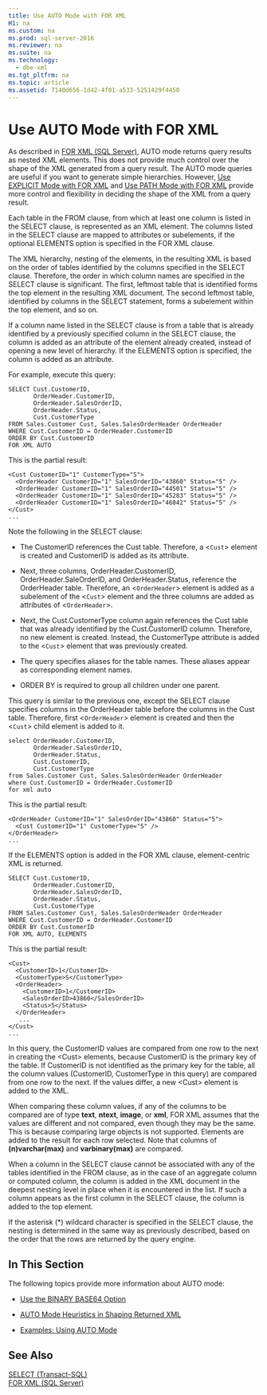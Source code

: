 ```yaml
---
title: Use AUTO Mode with FOR XML
H1: na
ms.custom: na
ms.prod: sql-server-2016
ms.reviewer: na
ms.suite: na
ms.technology: 
  - dbe-xml
ms.tgt_pltfrm: na
ms.topic: article
ms.assetid: 7140d656-1d42-4f01-a533-5251429f4450
---
```

# Use AUTO Mode with FOR XML
  As described in [FOR XML &#40;SQL Server&#41;](../../Topics/TopicNameNotContainA/FOR-XML--SQL-Server-.md), AUTO mode returns query results as nested XML elements. This does not provide much control over the shape of the XML generated from a query result. The AUTO mode queries are useful if you want to generate simple hierarchies. However, [Use EXPLICIT Mode with FOR XML](../../Topics/TopicNameNotContainA/Use-EXPLICIT-Mode-with-FOR-XML.md) and [Use PATH Mode with FOR XML](../../Topics/TopicNameNotContainA/Use-PATH-Mode-with-FOR-XML.md) provide more control and flexibility in deciding the shape of the XML from a query result.  
  
 Each table in the FROM clause, from which at least one column is listed in the SELECT clause, is represented as an XML element. The columns listed in the SELECT clause are mapped to attributes or subelements, if the optional ELEMENTS option is specified in the FOR XML clause.  
  
 The XML hierarchy, nesting of the elements, in the resulting XML is based on the order of tables identified by the columns specified in the SELECT clause. Therefore, the order in which column names are specified in the SELECT clause is significant. The first, leftmost table that is identified forms the top element in the resulting XML document. The second leftmost table, identified by columns in the SELECT statement, forms a subelement within the top element, and so on.  
  
 If a column name listed in the SELECT clause is from a table that is already identified by a previously specified column in the SELECT clause, the column is added as an attribute of the element already created, instead of opening a new level of hierarchy. If the ELEMENTS option is specified, the column is added as an attribute.  
  
 For example, execute this query:  
  
```  
SELECT Cust.CustomerID,   
       OrderHeader.CustomerID,  
       OrderHeader.SalesOrderID,   
       OrderHeader.Status,  
       Cust.CustomerType  
FROM Sales.Customer Cust, Sales.SalesOrderHeader OrderHeader  
WHERE Cust.CustomerID = OrderHeader.CustomerID  
ORDER BY Cust.CustomerID  
FOR XML AUTO  
```  
  
 This is the partial result:  
  
```  
<Cust CustomerID="1" CustomerType="S">  
  <OrderHeader CustomerID="1" SalesOrderID="43860" Status="5" />  
  <OrderHeader CustomerID="1" SalesOrderID="44501" Status="5" />  
  <OrderHeader CustomerID="1" SalesOrderID="45283" Status="5" />  
  <OrderHeader CustomerID="1" SalesOrderID="46042" Status="5" />  
</Cust>  
...  
```  
  
 Note the following in the SELECT clause:  
  
-   The CustomerID references the Cust table. Therefore, a \<`Cust`\> element is created and CustomerID is added as its attribute.  
  
-   Next, three columns, OrderHeader.CustomerID, OrderHeader.SaleOrderID, and OrderHeader.Status, reference the OrderHeader table. Therefore, an \<`OrderHeader`\> element is added as a subelement of the \<`Cust`\> element and the three columns are added as attributes of \<`OrderHeader`\>.  
  
-   Next, the Cust.CustomerType column again references the Cust table that was already identified by the Cust.CustomerID column. Therefore, no new element is created. Instead, the CustomerType attribute is added to the \<`Cust`\> element that was previously created.  
  
-   The query specifies aliases for the table names. These aliases appear as corresponding element names.  
  
-   ORDER BY is required to group all children under one parent.  
  
 This query is similar to the previous one, except the SELECT clause specifies columns in the OrderHeader table before the columns in the Cust table. Therefore, first \<`OrderHeader`\> element is created and then the \<`Cust`\> child element is added to it.  
  
```  
select OrderHeader.CustomerID,  
       OrderHeader.SalesOrderID,   
       OrderHeader.Status,  
       Cust.CustomerID,   
       Cust.CustomerType  
from Sales.Customer Cust, Sales.SalesOrderHeader OrderHeader  
where Cust.CustomerID = OrderHeader.CustomerID  
for xml auto  
```  
  
 This is the partial result:  
  
```  
<OrderHeader CustomerID="1" SalesOrderID="43860" Status="5">  
  <Cust CustomerID="1" CustomerType="S" />  
</OrderHeader>  
...  
```  
  
 If the ELEMENTS option is added in the FOR XML clause, element\-centric XML is returned.  
  
```  
SELECT Cust.CustomerID,   
       OrderHeader.CustomerID,  
       OrderHeader.SalesOrderID,   
       OrderHeader.Status,  
       Cust.CustomerType  
FROM Sales.Customer Cust, Sales.SalesOrderHeader OrderHeader  
WHERE Cust.CustomerID = OrderHeader.CustomerID  
ORDER BY Cust.CustomerID  
FOR XML AUTO, ELEMENTS  
```  
  
 This is the partial result:  
  
```  
<Cust>  
  <CustomerID>1</CustomerID>  
  <CustomerType>S</CustomerType>  
  <OrderHeader>  
    <CustomerID>1</CustomerID>  
    <SalesOrderID>43860</SalesOrderID>  
    <Status>5</Status>  
  </OrderHeader>  
   ...  
</Cust>  
...  
```  
  
 In this query, the CustomerID values are compared from one row to the next in creating the \<Cust\> elements, because CustomerID is the primary key of the table. If CustomerID is not identified as the primary key for the table, all the column values \(CustomerID, CustomerType in this query\) are compared from one row to the next. If the values differ, a new \<Cust\> element is added to the XML.  
  
 When comparing these column values, if any of the columns to be compared are of type **text**, **ntext**, **image**, or **xml**, FOR XML assumes that the values are different and not compared, even though they may be the same. This is because comparing large objects is not supported. Elements are added to the result for each row selected. Note that columns of **\(n\)varchar\(max\)** and **varbinary\(max\)** are compared.  
  
 When a column in the SELECT clause cannot be associated with any of the tables identified in the FROM clause, as in the case of an aggregate column or computed column, the column is added in the XML document in the deepest nesting level in place when it is encountered in the list. If such a column appears as the first column in the SELECT clause, the column is added to the top element.  
  
 If the asterisk \(\*\) wildcard character is specified in the SELECT clause, the nesting is determined in the same way as previously described, based on the order that the rows are returned by the query engine.  
  
## In This Section  
 The following topics provide more information about AUTO mode:  
  
-   [Use the BINARY BASE64 Option](../../Topics/TopicNameNotContainA/Use-the-BINARY-BASE64-Option.md)  
  
-   [AUTO Mode Heuristics in Shaping Returned XML](../../Topics/TopicNameNotContainA/AUTO-Mode-Heuristics-in-Shaping-Returned-XML.md)  
  
-   [Examples: Using AUTO Mode](../Topic/Examples:%20Using%20AUTO%20Mode.md)  
  
## See Also  
 [SELECT &#40;Transact-SQL&#41;](../Topic/SELECT%20\(Transact-SQL\).md)   
 [FOR XML &#40;SQL Server&#41;](../../Topics/TopicNameNotContainA/FOR-XML--SQL-Server-.md)  
  
  